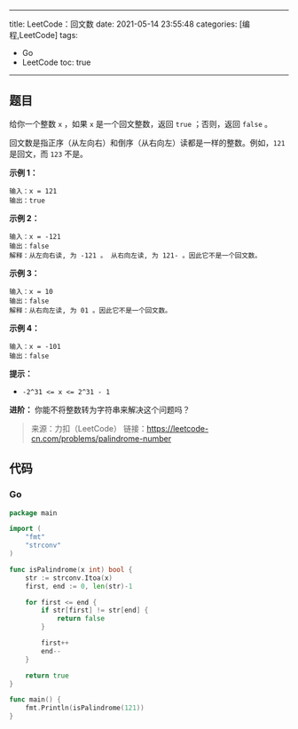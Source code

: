 ----
title: LeetCode：回文数
date: 2021-05-14 23:55:48
categories: [编程,LeetCode]
tags: 
- Go
- LeetCode
toc: true
----

## 题目


给你一个整数 `x` ，如果 `x` 是一个回文整数，返回 `true` ；否则，返回 `false` 。

回文数是指正序（从左向右）和倒序（从右向左）读都是一样的整数。例如，`121` 是回文，而 `123` 不是。

**示例 1：**

```
输入：x = 121
输出：true
```

<!-- more -->

**示例 2：**

```
输入：x = -121
输出：false
解释：从左向右读, 为 -121 。 从右向左读, 为 121- 。因此它不是一个回文数。
```

**示例 3：**

```
输入：x = 10
输出：false
解释：从右向左读, 为 01 。因此它不是一个回文数。
```

**示例 4：**

```
输入：x = -101
输出：false
```

**提示：**

- `-2^31 <= x <= 2^31 - 1`

**进阶：** 你能不将整数转为字符串来解决这个问题吗？

> 来源：力扣（LeetCode）
> 链接：https://leetcode-cn.com/problems/palindrome-number

## 代码

### Go

```go
package main

import (
	"fmt"
	"strconv"
)

func isPalindrome(x int) bool {
	str := strconv.Itoa(x)
	first, end := 0, len(str)-1

	for first <= end {
		if str[first] != str[end] {
			return false
		}

		first++
		end--
	}

	return true
}

func main() {
	fmt.Println(isPalindrome(121))
}
```